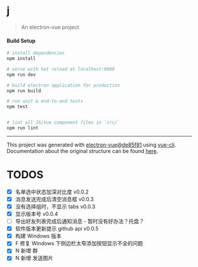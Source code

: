 # j

> An electron-vue project

#### Build Setup

``` bash
# install dependencies
npm install

# serve with hot reload at localhost:9080
npm run dev

# build electron application for production
npm run build

# run unit & end-to-end tests
npm test


# lint all JS/Vue component files in `src/`
npm run lint

```

---

This project was generated with [electron-vue](https://github.com/SimulatedGREG/electron-vue)@[de85f81](https://github.com/SimulatedGREG/electron-vue/tree/de85f81890c01500113738bfe57bef136f9fbf52) using [vue-cli](https://github.com/vuejs/vue-cli). Documentation about the original structure can be found [here](https://simulatedgreg.gitbooks.io/electron-vue/content/index.html).


# TODOS
- [x] 名单选中状态加深对比度 v0.0.2
- [x] 消息发送完成后清空消息框 v0.0.3
- [x] 没有选择组时，不显示 tabs v0.0.3
- [x] 显示版本号 v0.0.4
- [ ] 导出好友列表完成后通知消息 - 暂时没有好办法？托盘？
- [x] 软件版本更新提示 github api v0.0.5
- [x] 构建 Windows 版本
- [x] F 修复 Windows 下侧边栏太窄添加按钮显示不全的问题
- [x] N 新增 群 
- [x] N 新增 发送图片 
